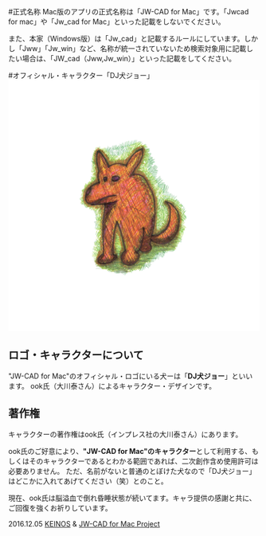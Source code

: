 #正式名称
Mac版のアプリの正式名称は「JW-CAD for Mac」です。「Jwcad for mac」や「Jw_cad for Mac」といった記載をしないでください。

また、本家（Windows版）は「Jw_cad」と記載するルールにしています。しかし「Jww」「Jw_win」など、名称が統一されていないため検索対象用に記載したい場合は、「JW_cad（Jww,Jw_win）」といった記載をしてください。


#オフィシャル・キャラクター「DJ犬ジョー」
![オフィシャル・キャラクター](https://raw.githubusercontent.com/KEINOS/Jw_cad-for-Mac/master/Resources/logo/DJ%20Doc%20Joe.png "DJ犬ジョー")


## ロゴ・キャラクターについて
"JW-CAD for Mac"のオフィシャル・ロゴにいる犬ーは「**DJ犬ジョー**」といいます。
ook氏（大川泰さん）によるキャラクター・デザインです。

## 著作権
キャラクターの著作権はook氏（インプレス社の大川泰さん）にあります。

ook氏のご好意により、**"JW-CAD for Mac"のキャラクター**として利用する、もしくはそのキャラクターであるとわかる範囲であれば、二次創作含め使用許可は必要ありません。
ただ、名前がないと普通のとぼけた犬なので「DJ犬ジョー」はどこかに入れてあげてください（笑）とのこと。

現在、ook氏は脳溢血で倒れ昏睡状態が続いてます。キャラ提供の感謝と共に、ご回復を強くお祈りしています。

2016.12.05 [KEINOS](https://blog.keinos.com/) & [JW-CAD for Mac Project](https://keinos.github.io/Jw_cad-for-Mac/)




